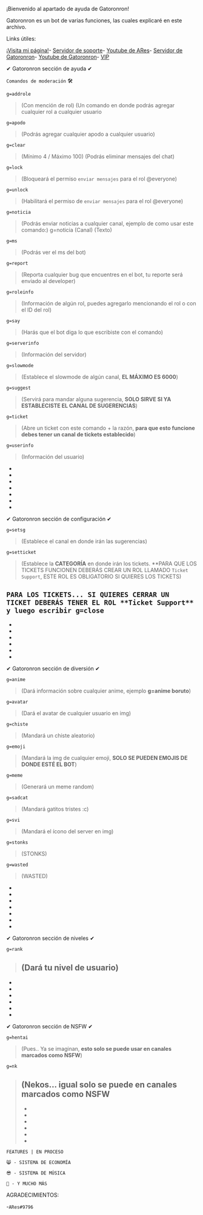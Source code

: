 ¡Bienvenido al apartado de ayuda de Gatoronron!


Gatoronron es un bot de varias funciones, las cuales explicaré en este archivo.

Links útiles:

[¡Visita mi página!](https://gatoronron-bot.000webhostapp.com/)-
[Servidor de soporte](https://discord.gg/Y8KrtS3VEA)-
[Youtube de ARes](https://www.youtube.com/channel/UCzpCsQga3BTzBrrEbY_Xk_g)-
[Servidor de Gatoronron](https://discord.gg/Hv4FZbF)-
[Youtube de Gatoronron](https://www.youtube.com/user/GaticoVatoLoco)-
[VIP](https://github.com/Arees777/gato-vip)








✔ Gatoronron sección de ayuda ✔


```Comandos de moderación``` 🛠


```g=addrole``` 
>(Con mención de rol) (Un comando en donde podrás agregar cualquier rol a cualquier usuario


```g=apodo``` 
>(Podrás agregar cualquier apodo a cualquier usuario) 


```g=clear``` 
>(Mínimo 4 / Máximo 100) (Podrás eliminar mensajes del chat)


```g=lock``` 
>(Bloqueará el permiso ```enviar mensajes``` para el rol @everyone) 


```g=unlock``` 
>(Habilitará el permiso de ```enviar mensajes``` para el rol @everyone)


```g=noticia``` 
>(Podrás enviar noticias a cualquier canal, ejemplo de como usar este comando:) g=noticia (Canal) (Texto)


```g=ms``` 
>(Podrás ver el ms del bot)


```g=report``` 
>(Reporta cualquier bug que encuentres en el bot, tu reporte será enviado al developer)


```g=roleinfo``` 
>(Información de algún rol, puedes agregarlo mencionando el rol o con el ID del rol)


```g=say```
>(Harás que el bot diga lo que escribiste con el comando)


```g=serverinfo```
>(Información del servidor)


```g=slowmode```
>(Establece el slowmode de algún canal, **EL MÁXIMO ES 6000**)


```g=suggest```
>(Servirá para mandar alguna sugerencia, **SOLO SIRVE SI YA ESTABLECISTE EL CANAL DE SUGERENCIAS**)


```g=ticket``` 
>(Abre un ticket con este comando + la razón, **para que esto funcione debes tener un canal de tickets establecido**)


```g=userinfo```
>(Información del usuario)
>
-
-
-
-
-
-
-
✔ Gatoronron sección de configuración ✔


```g=setsg```
>(Establece el canal en donde irán las sugerencias)


```g=setticket```
>(Establece la **CATEGORÍA** en donde irán los tickets. **PARA QUE LOS TICKETS FUNCIONEN DEBERÁS CREAR UN ROL LLAMADO ```Ticket Support```, ESTE ROL ES OBLIGATORIO SI QUIERES LOS TICKETS)


```PARA LOS TICKETS... SI QUIERES CERRAR UN TICKET DEBERÁS TENER EL ROL **Ticket Support** y luego escribir g=close```
-
-
-
-
-
-
-
✔ Gatoronron sección de diversión ✔

```g=anime```
>(Dará información sobre cualquier anime, ejemplo **g=anime boruto**)


```g=avatar```
>(Dará el avatar de cualquier usuario en img)


```g=chiste```
>(Mandará un chiste aleatorio)


```g=emoji```
>(Mandará la img de cualquier emoji, **SOLO SE PUEDEN EMOJIS DE DONDE ESTÉ EL BOT**)


```g=meme```
>(Generará un meme random)


```g=sadcat```
>(Mandará gatitos tristes :c)


```g=svi```
>(Mandará el ícono del server en img)


```g=stonks```
>(STONKS)


```g=wasted```
>(WASTED)
-
-
-
-
-
-
-
✔ Gatoronron sección de niveles ✔

```g=rank```
>(Dará tu nivel de usuario)
>-
-
-
-
-
-
-
✔ Gatoronron sección de NSFW ✔


```g=hentai```
>(Pues.. Ya se imaginan, **esto solo se puede usar en canales marcados como NSFW**)


```g=nk```
>(Nekos... **igual solo se puede en canales marcados como NSFW**
>-
>-
>-
>-
>-
>-
>-
```FEATURES | EN PROCESO```


```😸 - SISTEMA DE ECONOMÍA```

```😎 - SISTEMA DE MÚSICA```

```🦁 - Y MUCHO MÁS```


AGRADECIMIENTOS:

-```ARes#9796```








